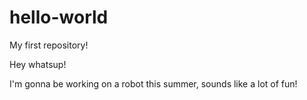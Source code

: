 # hello-world
My first repository!


Hey whatsup!

I'm gonna be working on a robot this summer, sounds like a lot of fun!
